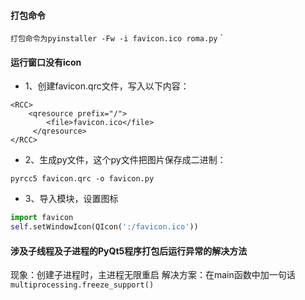 #### 打包命令
`打包命令为pyinstaller -Fw -i favicon.ico roma.py`
`
#### 运行窗口没有icon
- 1、创建favicon.qrc文件，写入以下内容：
```
<RCC> 
    <qresource prefix="/"> 
        <file>favicon.ico</file>
     </qresource> 
</RCC>
```
- 2、生成py文件，这个py文件把图片保存成二进制：
```shell
pyrcc5 favicon.qrc -o favicon.py
```
- 3、导入模块，设置图标
```python
import favicon
self.setWindowIcon(QIcon(':/favicon.ico'))
```

#### 涉及子线程及子进程的PyQt5程序打包后运行异常的解决方法
现象：创建子进程时，主进程无限重启
解决方案：在main函数中加一句话`multiprocessing.freeze_support()`
